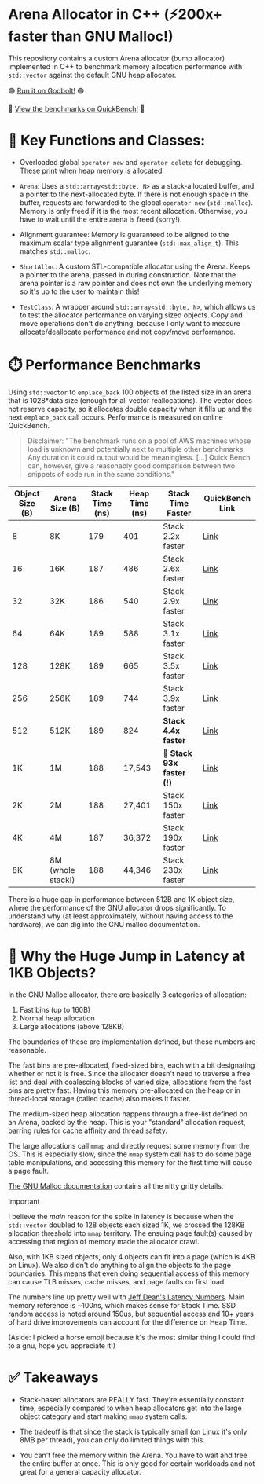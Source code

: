 # Arena Allocator in C++ (⚡200x+ faster than GNU Malloc!)
This repository contains a custom Arena allocator (bump allocator) implemented in C++ to benchmark memory allocation performance with `std::vector` against the default GNU heap allocator. 

🟢 [Run it on Godbolt!](https://godbolt.org/z/jj1Mbc71o) 🟢

🏃 [View the benchmarks on QuickBench!](https://quick-bench.com/q/hnEZC5GC-9UoXK6aMM5VZ-66CKY) 🏃

# 🔑 Key Functions and Classes:
- Overloaded global `operator new` and `operator delete` for debugging. These print when heap memory is allocated. 
- `Arena`: Uses a `std::array<std::byte, N>` as a stack-allocated buffer, and a pointer to the next-allocated byte. If there is not enough space in the buffer, requests are forwarded to the global `operator new` (`std::malloc`). Memory is only freed if it is the most recent allocation. Otherwise, you have to wait until the entire arena is freed (sorry!).

- Alignment guarantee: Memory is guaranteed to be aligned to the maximum scalar type alignment guarantee (`std::max_align_t`). This matches `std::malloc`.

- `ShortAlloc`: A custom STL-compatible allocator using the Arena. Keeps a pointer to the arena, passed in during construction. Note that the arena pointer is a raw pointer and does not own the underlying memory so it's up to the user to maintain this!

- `TestClass`: A wrapper around `std::array<std::byte, N>`, which allows us to test the allocator performance on varying sized objects. Copy and move operations don't do anything, because I only want to measure allocate/deallocate performance and not copy/move performance.  

# ⏱️ Performance Benchmarks 
Using `std::vector` to `emplace_back` 100 objects of the listed size in an arena that is 1028*data size (enough for all vector reallocations). The vector does not reserve capacity, so it allocates double capacity when it fills up and the next `emplace_back` call occurs. Performance is measured on online QuickBench.

> Disclaimer: "The benchmark runs on a pool of AWS machines whose load is unknown and potentially next to multiple other benchmarks. Any duration it could output would be meaningless. [...] Quick Bench can, however, give a reasonably good comparison between two snippets of code run in the same conditions." 


| Object Size (B) | Arena Size (B)      | Stack Time (ns) | Heap Time (ns) | Stack Time Faster        | QuickBench Link |
|----------------|--------------------|------------|-----------|--------------------------|-----------------|
| 8             | 8K                  | 179        | 401       | Stack 2.2x faster        | [Link](https://quick-bench.com/q/FSVMOb4MG32-acROZFLstV0xmbc) |
| 16            | 16K                 | 187        | 486       | Stack 2.6x faster        | [Link](https://quick-bench.com/q/EHJp6Uk8AfUtMWXmkRzLwU8nO6g) |
| 32            | 32K                 | 186        | 540       | Stack 2.9x faster        | [Link](https://quick-bench.com/q/mJGqAyIZDObgF34V8A2NWLKAIIg) |
| 64            | 64K                 | 189        | 588       | Stack 3.1x faster        | [Link](https://quick-bench.com/q/j27FuXFO9GWcSgvL8DGE-F01RJ4) |
| 128           | 128K                | 189        | 665       | Stack 3.5x faster        | [Link](https://quick-bench.com/q/0LgLAzs_9k9AYHwMDe9CjvBSF08) |
| 256           | 256K                | 189        | 744       | Stack 3.9x faster        | [Link](https://quick-bench.com/q/GOgxN2sY_svtHwzDqRKhK2qC4Uo) |
| 512           | 512K                | 189        | 824       | **Stack 4.4x faster**        | [Link](https://quick-bench.com/q/EfeGYpXX_9xcR4vIvLesMp5CbFQ) |
| 1K            | 1M                  | 188        | 17,543    | 🔴 **Stack 93x faster (!)**  | [Link](https://quick-bench.com/q/hnEZC5GC-9UoXK6aMM5VZ-66CKY) |
| 2K            | 2M                  | 188        | 27,401    | Stack 150x faster        | [Link](https://quick-bench.com/q/lhsE7jALIXMfwp5BW4tzn9yLO6U) |
| 4K            | 4M                  | 187        | 36,372    | Stack 190x faster        | [Link](https://quick-bench.com/q/C4nXuQGAnEEwD8UWKUo8ZhH8HDM) |
| 8K            | 8M (whole stack!)    | 188        | 44,346    | Stack 230x faster        | [Link](https://quick-bench.com/q/5BRGLEjOHhZYnX6Wbojy8xDAb0g) |


There is a huge gap in performance between 512B and 1K object size, where the performance of the GNU allocator drops significantly. To understand why (at least approximately, without having access to the hardware), we can dig into the GNU malloc documentation.

# 🐴 Why the Huge Jump in Latency at 1KB Objects?
In the GNU Malloc allocator, there are basically 3 categories of allocation: 
1. Fast bins (up to 160B)
2. Normal heap allocation
3. Large allocations (above 128KB)

The boundaries of these are implementation defined, but these numbers are reasonable.

The fast bins are pre-allocated, fixed-sized bins, each with a bit designating whether or not it is free. Since the allocator doesn't need to traverse a free list and deal with coalescing blocks of varied size, allocations from the fast bins are pretty fast. Having this memory pre-allocated on the heap or in thread-local storage (called tcache) also makes it faster. 

The medium-sized heap allocation happens through a free-list defined on an Arena, backed by the heap. This is your "standard" allocation request, barring rules for cache affinity and thread safety. 

The large allocations call `mmap` and directly request some memory from the OS. This is especially slow, since the `mmap` system call has to do some page table manipulations, and accessing this memory for the first time will cause a page fault. 

[The GNU Malloc documentation](https://sourceware.org/glibc/wiki/MallocInternals) contains all the nitty gritty details.

> [!IMPORTANT]
> I believe the *main* reason for the spike in latency is because when the `std::vector` doubled to 128 objects each sized 1K, we crossed the 128KB allocation threshold into `mmap` territory. The ensuing page fault(s) caused by accessing that region of memory made the allocator crawl. 
>
> Also, with 1KB sized objects, only 4 objects can fit into a page (which is 4KB on Linux). We also didn't do anything to align the objects to the page boundaries. This means that even doing sequential access of this memory can cause TLB misses, cache misses, and page faults on first load. 

The numbers line up pretty well with [Jeff Dean's Latency Numbers](https://gist.github.com/jboner/2841832). Main memory reference is ~100ns, which makes sense for Stack Time. SSD random access is noted around 150us, but sequential access and 10+ years of hard drive improvements can account for the difference on Heap Time. 

(Aside: I picked a horse emoji because it's the most similar thing I could find to a gnu, hope you appreciate it!)

# ✅ Takeaways
- Stack-based allocators are REALLY fast. They're essentially constant time, especially compared to when heap allocators get into the large object category and start making `mmap` system calls. 

- The tradeoff is that since the stack is typically small (on Linux it's only 8MB per thread), you can only do limited things with this.

- You can't free the memory within the Arena. You have to wait and free the entire buffer at once. This is only good for certain workloads and not great for a general capacity allocator. 
